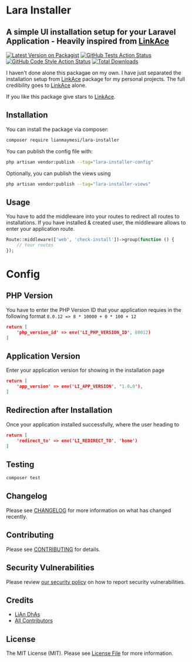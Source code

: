 # Lara Installer

## A simple UI installation setup for your Laravel Application - Heavily inspired from [LinkAce](https://github.com/Kovah/LinkAce)

[![Latest Version on Packagist](https://img.shields.io/packagist/v/lianmaymesi/lara-installer.svg?style=flat-square)](https://packagist.org/packages/lianmaymesi/lara-installer)
[![GitHub Tests Action Status](https://img.shields.io/github/workflow/status/lianmaymesi/lara-installer/run-tests?label=tests)](https://github.com/lianmaymesi/lara-installer/actions?query=workflow%3Arun-tests+branch%3Amain)
[![GitHub Code Style Action Status](https://img.shields.io/github/workflow/status/lianmaymesi/lara-installer/Check%20&%20fix%20styling?label=code%20style)](https://github.com/lianmaymesi/lara-installer/actions?query=workflow%3A"Check+%26+fix+styling"+branch%3Amain)
[![Total Downloads](https://img.shields.io/packagist/dt/lianmaymesi/lara-installer.svg?style=flat-square)](https://packagist.org/packages/lianmaymesi/lara-installer)

I haven't done alone this packagae on my own. I have just separated the installation setup from [LinkAce](https://github.com/Kovah/LinkAce) package for my personal projects. The full credibility goes to [LinkAce](https://github.com/Kovah/LinkAce) alone.

If you like this package give stars to [LinkAce](https://github.com/Kovah/LinkAce).

## Installation

You can install the package via composer:

```bash
composer require lianmaymesi/lara-installer
```

You can publish the config file with:

```bash
php artisan vendor:publish --tag="lara-installer-config"
```

Optionally, you can publish the views using

```bash
php artisan vendor:publish --tag="lara-installer-views"
```

## Usage

You have to add the middleware into your routes to redirect all routes to installations. If you have installed & created user, the middleware allows to enter your application route.

```php
Route::middleware(['web', 'check-install'])->group(function () {
    // Your routes
});
```

# Config

## PHP Version

You have to enter the PHP Version ID that your application requies in the following format `8.0.12 => 8 * 10000 + 0 * 100 + 12`

```json
return [
    'php_version_id' => env('LI_PHP_VERSION_ID', 80012)
]
```

## Application Version

Enter your application version for showing in the installation page

```json
return [
    'app_version' => env('LI_APP_VERSION', '1.0.0'),
]
```

## Redirection after Installation

Once your application installed successfully, where the user heading to

```json
return [
    'redirect_to' => env('LI_REDIRECT_TO', 'home')
]
```

## Testing

```bash
composer test
```

## Changelog

Please see [CHANGELOG](CHANGELOG.md) for more information on what has changed recently.

## Contributing

Please see [CONTRIBUTING](.github/CONTRIBUTING.md) for details.

## Security Vulnerabilities

Please review [our security policy](../../security/policy) on how to report security vulnerabilities.

## Credits

-   [LiAn DhAs](https://github.com/lianmaymesi)
-   [All Contributors](../../contributors)

## License

The MIT License (MIT). Please see [License File](LICENSE.md) for more information.
